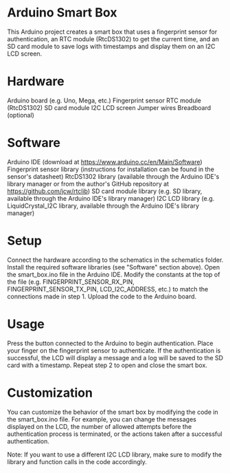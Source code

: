 # Arduino Smart Box
This Arduino project creates a smart box that uses a fingerprint sensor for authentication, an RTC module (RtcDS1302) to get the current time, and an SD card module to save logs with timestamps and display them on an I2C LCD screen.

# Hardware
Arduino board (e.g. Uno, Mega, etc.)
Fingerprint sensor
RTC module (RtcDS1302)
SD card module
I2C LCD screen
Jumper wires
Breadboard (optional)
# Software
Arduino IDE (download at https://www.arduino.cc/en/Main/Software)
Fingerprint sensor library (instructions for installation can be found in the sensor's datasheet)
RtcDS1302 library (available through the Arduino IDE's library manager or from the author's GitHub repository at https://github.com/jcw/rtclib)
SD card module library (e.g. SD library, available through the Arduino IDE's library manager)
I2C LCD library (e.g. LiquidCrystal_I2C library, available through the Arduino IDE's library manager)
# Setup
Connect the hardware according to the schematics in the schematics folder.
Install the required software libraries (see "Software" section above).
Open the smart_box.ino file in the Arduino IDE.
Modify the constants at the top of the file (e.g. FINGERPRINT_SENSOR_RX_PIN, FINGERPRINT_SENSOR_TX_PIN, LCD_I2C_ADDRESS, etc.) to match the connections made in step 1.
Upload the code to the Arduino board.
# Usage
Press the button connected to the Arduino to begin authentication.
Place your finger on the fingerprint sensor to authenticate. If the authentication is successful, the LCD will display a message and a log will be saved to the SD card with a timestamp.
Repeat step 2 to open and close the smart box.
# Customization
You can customize the behavior of the smart box by modifying the code in the smart_box.ino file. For example, you can change the messages displayed on the LCD, the number of allowed attempts before the authentication process is terminated, or the actions taken after a successful authentication.

Note: If you want to use a different I2C LCD library, make sure to modify the library and function calls in the code accordingly.
